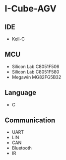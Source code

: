 # I-Cube-AGV

## IDE
* Keil-C

## MCU
* Silicon Lab C8051F506
* Silicon Lab C8051F580
* Megawin MG82FG5B32

## Language
* C

## Communication
* UART
* LIN
* CAN
* Bluetooth
* IR
